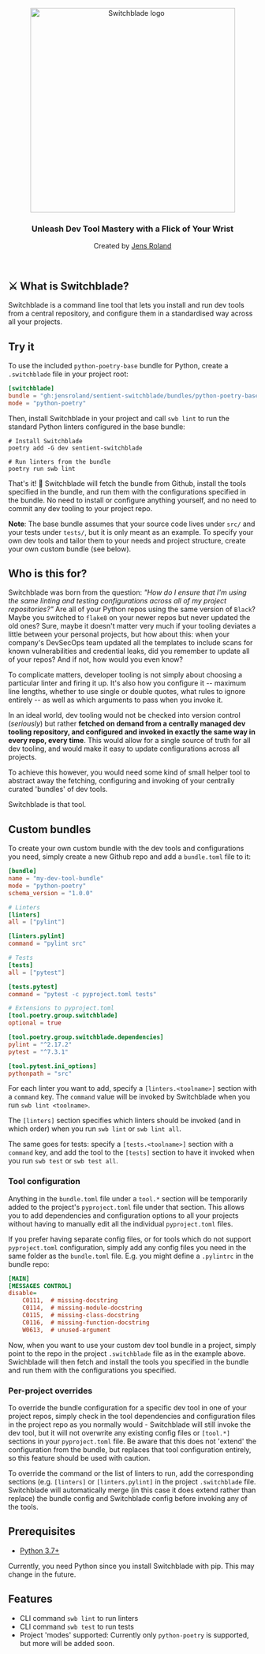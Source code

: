 <!-- markdownlint-disable first-line-h1 line-length no-inline-html -->
<p align="center">
  <a href="https://github.com/JensRoland/sentient-switchblade">
    <img src="https://jensroland.com/switchblade/assets/switchblade-logotype.png?" width="415px" alt="Switchblade logo" />
  </a>
</p>

<h3 align="center">Unleash Dev Tool Mastery with a Flick of Your Wrist</h3>
<p align="center">Created by <a href="https://jensroland.com/">Jens Roland</a></p>

<br />

## ⚔️ What is Switchblade?

Switchblade is a command line tool that lets you install and run dev tools from a central repository, and configure them in a standardised way across all your projects.

## Try it

To use the included `python-poetry-base` bundle for Python, create a `.switchblade` file in your project root:

```toml
[switchblade]
bundle = "gh:jensroland/sentient-switchblade/bundles/python-poetry-base"
mode = "python-poetry"
```

Then, install Switchblade in your project and call `swb lint` to run the standard Python linters configured in the base bundle:

```shell
# Install Switchblade
poetry add -G dev sentient-switchblade

# Run linters from the bundle
poetry run swb lint
```

That's it! :tada: Switchblade will fetch the bundle from Github, install the tools specified in the bundle, and run them with the configurations specified in the bundle. No need to install or configure anything yourself, and no need to commit any dev tooling to your project repo.

**Note**: The base bundle assumes that your source code lives under `src/` and your tests under `tests/`, but it is only meant as an example. To specify your own dev tools and tailor them to your needs and project structure, create your own custom bundle (see below).

## Who is this for?

Switchblade was born from the question: *"How do I ensure that I'm using the same linting and testing configurations across all of my project repositories?"* Are all of your Python repos using the same version of `Black`? Maybe you switched to `flake8` on your newer repos but never updated the old ones? Sure, maybe it doesn't matter very much if your tooling deviates a little between your personal projects, but how about this: when your company's DevSecOps team updated all the templates to include scans for known vulnerabilities and credential leaks, did you remember to update all of your repos? And if not, how would you even know?

To complicate matters, developer tooling is not simply about choosing a particular linter and firing it up. It's also how you configure it -- maximum line lengths, whether to use single or double quotes, what rules to ignore entirely -- as well as which arguments to pass when you invoke it.

<!-- Every software engineering organisation has to deal with these issues, and while many solutions exist, they are hardly perfect:

1. Provide project templates with dev tooling built-in, and use those templates to create new projects. This works well initially, but results in duplicated configuration files and makes all subsequent configuration updates both time consuming and error prone, since they have to be made in all projects at once.
2. Let configs be duplicated across projects and use [a meta-repo tool](https://github.com/mateodelnorte/meta) to perform cross-repo updates. This requires a non-trivial amount of setup and maintenance, and updating a dev configuration still requires committing changes in every repo.
3. Combine all dev tooling in a package and install it in every project. This works for some types of tooling, but many tools require their config files to exist in the project root rather than inside a package. It also usually requires committing changes (e.g. the updated lockfile) in every repo to get the latest configurations.
4. Use a monorepo; have one set of dev tools included in the repo and use it for everything. This can actually be a great solution, but it's not always possible or desirable to use a monorepo.
5. Something custom involving Docker containers and prebaked images with dev tools. This involves a lot of complexity and overhead, plus you get all the limitations of the package solution. -->

In an ideal world, dev tooling would not be checked into version control (*seriously*) but rather **fetched on demand from a centrally managed dev tooling repository, and configured and invoked in exactly the same way in every repo, every time**. This would allow for a single source of truth for all dev tooling, and would make it easy to update configurations across all projects.

To achieve this however, you would need some kind of small helper tool to abstract away the fetching, configuring and invoking of your centrally curated 'bundles' of dev tools.

Switchblade is that tool.

## Custom bundles

To create your own custom bundle with the dev tools and configurations you need, simply create a new Github repo and add a `bundle.toml` file to it:

```toml
[bundle]
name = "my-dev-tool-bundle"
mode = "python-poetry"
schema_version = "1.0.0"

# Linters
[linters]
all = ["pylint"]

[linters.pylint]
command = "pylint src"

# Tests
[tests]
all = ["pytest"]

[tests.pytest]
command = "pytest -c pyproject.toml tests"

# Extensions to pyproject.toml
[tool.poetry.group.switchblade]
optional = true

[tool.poetry.group.switchblade.dependencies]
pylint = "^2.17.2"
pytest = "^7.3.1"

[tool.pytest.ini_options]
pythonpath = "src"
```

For each linter you want to add, specify a `[linters.<toolname>]` section with a `command` key. The `command` value will be invoked by Switchblade when you run `swb lint <toolname>`.

The `[linters]` section specifies which linters should be invoked (and in which order) when you run `swb lint` or `swb lint all`.

The same goes for tests: specify a `[tests.<toolname>]` section with a `command` key, and add the tool to the `[tests]` section to have it invoked when you run `swb test` or `swb test all`.

### Tool configuration

Anything in the `bundle.toml` file under a `tool.*` section will be temporarily added to the project's `pyproject.toml` file under that section. This allows you to add dependencies and configuration options to all your projects without having to manually edit all the individual `pyproject.toml` files.

If you prefer having separate config files, or for tools which do not support `pyproject.toml` configuration, simply add any config files you need in the same folder as the `bundle.toml` file. E.g. you might define a `.pylintrc` in the bundle repo:

```ini
[MAIN]
[MESSAGES CONTROL]
disable=
    C0111,  # missing-docstring
    C0114,  # missing-module-docstring
    C0115,  # missing-class-docstring
    C0116,  # missing-function-docstring
    W0613,  # unused-argument
```

Now, when you want to use your custom dev tool bundle in a project, simply point to the repo in the project `.switchblade` file as in the example above. Swichblade will then fetch and install the tools you specified in the bundle and run them with the configurations you specified.

### Per-project overrides

To override the bundle configuration for a specific dev tool in one of your project repos, simply check in the tool dependencies and configuration files in the project repo as you normally would - Switchblade will still invoke the dev tool, but it will not overwrite any existing config files or `[tool.*]` sections in your `pyproject.toml` file. Be aware that this does not 'extend' the configuration from the bundle, but replaces that tool configuration entirely, so this feature should be used with caution.

To override the command or the list of linters to run, add the corresponding sections (e.g. `[linters]` or `[linters.pylint]` in the project `.switchblade` file. Switchblade will automatically merge (in this case it does extend rather than replace) the bundle config and Switchblade config before invoking any of the tools.

## Prerequisites

- [Python 3.7+](https://www.python.org/downloads/)

Currently, you need Python since you install Switchblade with pip. This may change in the future.

## Features

- CLI command `swb lint` to run linters
- CLI command `swb test` to run tests
- Project 'modes' supported: Currently only `python-poetry` is supported, but more will be added soon.

